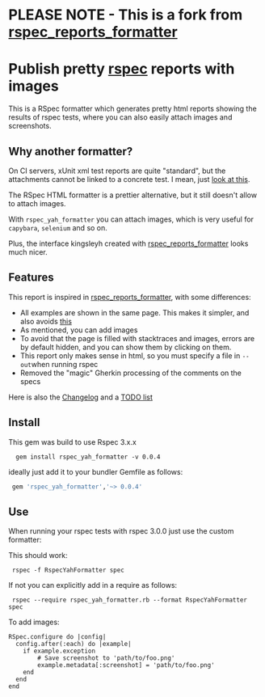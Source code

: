 # PLEASE NOTE - This is a fork from [rspec_reports_formatter](https://github.com/kingsleyh/rspec_reports_formatter)

# Publish pretty [rspec](http://rspec.info/) reports with images

This is a RSpec formatter which generates pretty html reports showing the results of rspec tests, where you can also easily attach images and screenshots.

## Why another formatter?

On CI servers, xUnit xml test reports are quite "standard", but the attachments cannot be linked to a concrete test. I mean, just [look at this](https://wiki.jenkins-ci.org/download/attachments/42467572/junit-attachments.png).

The RSpec HTML formatter is a prettier alternative, but it still doesn't allow to attach images.

With `rspec_yah_formatter` you can attach images, which is very useful for `capybara`, `selenium` and so on.

Plus, the interface kingsleyh created with [rspec_reports_formatter](https://github.com/kingsleyh/rspec_reports_formatter) looks much nicer.

## Features

This report is inspired in [rspec_reports_formatter](https://github.com/kingsleyh/rspec_reports_formatter), with some differences:

- All examples are shown in the same page. This makes it simpler, and also 
avoids [this](https://github.com/kingsleyh/rspec_reports_formatter/issues/3)
- As mentioned, you can add images
- To avoid that the page is filled with stacktraces and images, errors are by default hidden, and you can show them by clicking on them.
- This report only makes sense in html, so you must specify a file in `--out`when running rspec
- Removed the "magic" Gherkin processing of the comments on the specs

Here is also the [Changelog](../../wiki/Changelog) and a [TODO list](../../wiki/TODO-list)

## Install

This gem was build to use Rspec 3.x.x

```
  gem install rspec_yah_formatter -v 0.0.4
```

ideally just add it to your bundler Gemfile as follows:

```ruby
 gem 'rspec_yah_formatter','~> 0.0.4'
```

## Use

When running your rspec tests with rspec 3.0.0 just use the custom formatter:

This should work:

```
 rspec -f RspecYahFormatter spec
```

If not you can explicitly add in a require as follows:

```
 rspec --require rspec_yah_formatter.rb --format RspecYahFormatter spec
```

To add images:

```
RSpec.configure do |config|
  config.after(:each) do |example| 
    if example.exception
        # Save screenshot to 'path/to/foo.png'
        example.metadata[:screenshot] = 'path/to/foo.png'
    end
  end
end
```

